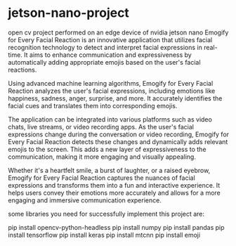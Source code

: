 # jetson-nano-project
open cv project performed on an edge device of nvidia jetson nano
Emogify for Every Facial Reaction is an innovative application that utilizes facial recognition technology to detect and interpret facial expressions in real-time. It aims to enhance communication and expressiveness by automatically adding appropriate emojis based on the user's facial reactions.

Using advanced machine learning algorithms, Emogify for Every Facial Reaction analyzes the user's facial expressions, including emotions like happiness, sadness, anger, surprise, and more. It accurately identifies the facial cues and translates them into corresponding emojis.

The application can be integrated into various platforms such as video chats, live streams, or video recording apps. As the user's facial expressions change during the conversation or video recording, Emogify for Every Facial Reaction detects these changes and dynamically adds relevant emojis to the screen. This adds a new layer of expressiveness to the communication, making it more engaging and visually appealing.

Whether it's a heartfelt smile, a burst of laughter, or a raised eyebrow, Emogify for Every Facial Reaction captures the nuances of facial expressions and transforms them into a fun and interactive experience. It helps users convey their emotions more accurately and allows for a more engaging and immersive communication experience.

some libraries you need for successfully implement this project are:

pip install opencv-python-headless
pip install numpy
pip install pandas
pip install tensorflow
pip install keras
pip install mtcnn
pip install emoji
